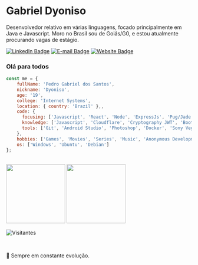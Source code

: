 # Gabriel Dyoniso

Desenvolvedor relativo em várias linguagens, focado principalmente em Java e Javascript. Moro no Brasil sou de Goiás/G0, e estou atualmente procurando vagas de estágio.

[![LinkedIn Badge](https://img.shields.io/badge/-LinkedIn-blue?style=flat-square&logo=Linkedin&logoColor=white&link=https://www.linkedin.com/in/gabriel-dyoniso)](https://www.linkedin.com/in/gabriel-dyoniso)
[![E-mail Badge](https://img.shields.io/badge/-E--mail-c14438?style=flat-square&logo=Gmail&logoColor=white&link=mailto:contato.dyoniso@gmail.com)](mailto:contato.dyoniso@gmail.com)
[![Website Badge](https://img.shields.io/badge/-Website-4285F4?style=flat-square&logo=Google%20Chrome&logoColor=white&link=https://www.matheus.app)](https://dyoniso.github.io)

### Olá para todos

```js
const me = {
    fullName: 'Pedro Gabriel dos Santos',
    nickname: 'Dyoniso',
    age: '19',
    college: 'Internet Systems',
    location: { country: 'Brazil' },,
    code: {
      focusing: ['Javascript', 'React', 'Node', 'ExpressJs', 'Pug/Jade', 'Postgresql', 'Design'],
      knowledge: ['Javascript', 'Cloudflare', 'Cryptography JWT', 'Bootstrap', 'jQuery', 'PHP',],
      tools: ['Git', 'Android Studio', 'Photoshop', 'Docker', 'Sony Vegas', 'Filmora']
    },
    hobbies: ['Games', 'Movies', 'Series', 'Music', 'Anonymous Development', 'Cryptocurrencies'],
    os: ['Windows', 'Ubuntu', 'Debian']
};
```

<br/>

<div>
	<img height="160em" src="https://github-readme-stats.vercel.app/api?username=Dyoniso&show_icons=true&theme=radical&hide=issues"/>
	<img height="160em" src="https://github-readme-stats.vercel.app/api/top-langs/?username=Dyoniso&layout=compact&theme=radical"/>
</div>

<p align="left"> <img src="https://komarev.com/ghpvc/?username=Dyoniso&color=yellow" alt="Visitantes" /> </p>
<br/>

🎯 Sempre em constante evolução.
